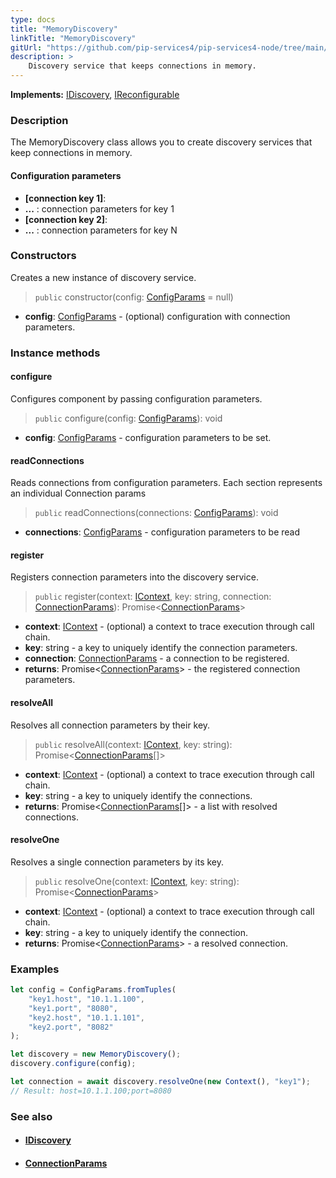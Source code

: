 ```yaml
---
type: docs
title: "MemoryDiscovery"
linkTitle: "MemoryDiscovery"
gitUrl: "https://github.com/pip-services4/pip-services4-node/tree/main/pip-services4-config-node"
description: >
    Discovery service that keeps connections in memory.
---
```


**Implements:** [IDiscovery](../idiscovery), [IReconfigurable](../../../components/config/ireconfigurable)

### Description

The MemoryDiscovery class allows you to create discovery services that keep connections in memory.


#### Configuration parameters

- **[connection key 1]**:
- **...** : connection parameters for key 1
- **[connection key 2]**:
- **...** : connection parameters for key N


### Constructors
Creates a new instance of discovery service.

> `public` constructor(config: [ConfigParams](../../../components/config/config_params) = null)

- **config**: [ConfigParams](../../../components/config/config_params) - (optional) configuration with connection parameters.


### Instance methods

#### configure
Configures component by passing configuration parameters.

> `public` configure(config: [ConfigParams](../../../components/config/config_params)): void

- **config**: [ConfigParams](../../../components/config/config_params) - configuration parameters to be set.


#### readConnections
Reads connections from configuration parameters.
Each section represents an individual Connection params

> `public` readConnections(connections: [ConfigParams](../../../components/config/config_params)): void

- **connections**: [ConfigParams](../../../components/config/config_params) - configuration parameters to be read


#### register
Registers connection parameters into the discovery service.

> `public` register(context: [IContext](../../../components/context/icontext), key: string, connection: [ConnectionParams](../connection_params)): Promise<[ConnectionParams](../connection_params)>

- **context**: [IContext](../../../components/context/icontext) - (optional) a context to trace execution through call chain.
- **key**: string - a key to uniquely identify the connection parameters.
- **connection**: [ConnectionParams](../connection_params) - a connection to be registered.
- **returns**: Promise<[ConnectionParams](../connection_params)> - the registered connection parameters.


#### resolveAll
Resolves all connection parameters by their key.

> `public` resolveAll(context: [IContext](../../../components/context/icontext), key: string): Promise<[ConnectionParams](../connection_params)[]>

- **context**: [IContext](../../../components/context/icontext) - (optional) a context to trace execution through call chain.
- **key**: string - a key to uniquely identify the connections.
- **returns**: Promise<[ConnectionParams](../connection_params)[]> - a list with resolved connections.


#### resolveOne
Resolves a single connection parameters by its key.

> `public` resolveOne(context: [IContext](../../../components/context/icontext), key: string): Promise<[ConnectionParams](../connection_params)>

- **context**: [IContext](../../../components/context/icontext) - (optional) a context to trace execution through call chain.
- **key**: string - a key to uniquely identify the connection. 
- **returns**: Promise<[ConnectionParams](../connection_params)> - a resolved connection.

### Examples

```typescript
let config = ConfigParams.fromTuples(
    "key1.host", "10.1.1.100",
    "key1.port", "8080",
    "key2.host", "10.1.1.101",
    "key2.port", "8082"
);

let discovery = new MemoryDiscovery();
discovery.configure(config);

let connection = await discovery.resolveOne(new Context(), "key1");
// Result: host=10.1.1.100;port=8080
```

### See also
- #### [IDiscovery](../idiscovery)
- #### [ConnectionParams](../connection_params)
